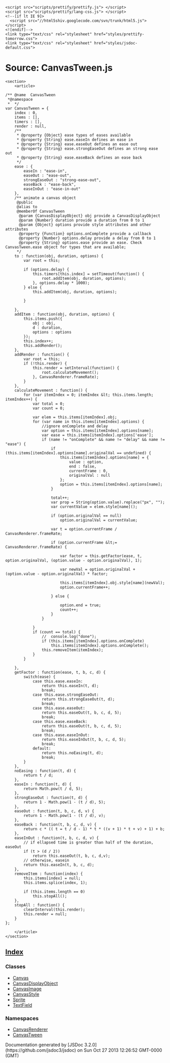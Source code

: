 <!DOCTYPE html>
<html lang="en">
<head>
    <meta charset="utf-8">
    <title>JSDoc: Source: CanvasTween.js</title>

    <script src="scripts/prettify/prettify.js"> </script>
    <script src="scripts/prettify/lang-css.js"> </script>
    <!--[if lt IE 9]>
      <script src="//html5shiv.googlecode.com/svn/trunk/html5.js"></script>
    <![endif]-->
    <link type="text/css" rel="stylesheet" href="styles/prettify-tomorrow.css">
    <link type="text/css" rel="stylesheet" href="styles/jsdoc-default.css">
</head>

<body>

<div id="main">

# Source: CanvasTween.js

    <section>
        <article>

    /** @name  CanvasTween
     *@namespace
     *  */
    var CanvasTween = {
    	index : 0,
    	items : [],
    	timers : [],
    	render : null,
    	/**
    	 * @property {Object} ease types of eases available
    	 * @property {String} ease.easeIn defines an ease in 
    	 * @property {String} ease.easeOut defines an ease out
    	 * @property {String} ease.strongEaseOut defines an strong ease out 
    	 * @property {String} ease.easeBack defines an ease back 
    	 */
    	ease : {
    		easeIn : "ease-in",
    		easeOut : "ease-out",
    		strongEaseOut : "strong-ease-out",
    		easeBack : "ease-back",
    		easeInOut : "ease-in-out"
    	},
    	/** animate a canvas object
    	 @public
    	 @alias to
    	 @memberOf CanvasTween
    	  @param {CanvasDisplayObject} obj provide a CanvasDisplayObject
    	  @param {Number} duration provide a duration from 0 to 1
    	  @param {Object} options provide style attributes and other attributes
    	  @property {Function} options.onComplete provide a callback
    	  @property {Number} options.delay provide a delay from 0 to 1
    	  @property {String} options.ease provide an ease. Check CanvasTween.ease object for types that are available;
    	 */
    	to : function(obj, duration, options) {
    		var root = this;

    		if (options.delay) {
    			this.timers[this.index] = setTimeout(function() {
    				root.addItem(obj, duration, options);
    			}, options.delay * 1000);
    		} else {
    			this.addItem(obj, duration, options);

    		}

    	},
    	addItem : function(obj, duration, options) {
    		this.items.push({
    			obj : obj,
    			d : duration,
    			options : options
    		});
    		this.index++;
    		this.addRender();
    	},
    	addRender : function() {
    		var root = this;
    		if (!this.render) {
    			this.render = setInterval(function() {
    				root.calculateMovement();
    			}, CanvasRenderer.frameRate);
    		}
    	},
    	calculateMovement : function() {
    		for (var itemIndex = 0; itemIndex &lt; this.items.length; itemIndex++) {
    			var total = 0;
    			var count = 0;

    			var elem = this.items[itemIndex].obj;
    			for (var name in this.items[itemIndex].options) {
    				//ignore onComplete and delay
    				var option = this.items[itemIndex].options[name];
    				var ease = this.items[itemIndex].options['ease'];
    				if (name != "onComplete" && name != "delay" && name != "ease") {
    					if (this.items[itemIndex].options[name].originalVal == undefined) {
    						this.items[itemIndex].options[name] = {
    							value : option,
    							end : false,
    							currentFrame : 0,
    							originalVal : null
    						};
    						option = this.items[itemIndex].options[name];
    					}

    					total++;
    					var prop = String(option.value).replace("px", "");
    					var currentValue = elem.style[name]();

    					if (option.originalVal == null)
    						option.originalVal = currentValue;

    					var t = option.currentFrame / CanvasRenderer.frameRate;

    					if (option.currentFrame &lt;= CanvasRenderer.frameRate) {

    						var factor = this.getFactor(ease, t, option.originalVal, (option.value - option.originalVal), 1);

    						var newVal = option.originalVal + (option.value - option.originalVal) * factor;

    						this.items[itemIndex].obj.style[name](newVal);
    						option.currentFrame++;

    					} else {

    						option.end = true;
    						count++;
    					}
    				}

    			}
    			if (count == total) {
    				//	console.log("done");
    				if (this.items[itemIndex].options.onComplete)
    					this.items[itemIndex].options.onComplete();
    				this.removeItem(itemIndex);
    			}
    		}

    	},
    	getFactor : function(ease, t, b, c, d) {
    		switch(ease) {
    			case this.ease.easeIn:
    				return this.easeIn(t, d);
    				break;
    			case this.ease.strongEaseOut:
    				return this.strongEaseOut(t, d);
    				break;
    			case this.ease.easeOut:
    				return this.easeOut(t, b, c, d, 5);
    				break;
    			case this.ease.easeBack:
    				return this.easeOut(t, b, c, d, 5);
    				break;
    			case this.ease.easeInOut:
    				return this.easeInOut(t, b, c, d, 5);
    				break;
    			default:
    				return this.noEasing(t, d);
    				break;
    		}
    	},
    	noEasing : function(t, d) {
    		return t / d;
    	},
    	easeIn : function(t, d) {
    		return Math.pow(t / d, 5);
    	},
    	strongEaseOut : function(t, d) {
    		return 1 - Math.pow(1 - (t / d), 5);
    	},
    	easeOut : function(t, b, c, d, v) {
    		return 1 - Math.pow(1 - (t / d), v);
    	},
    	easeBack : function(t, b, c, d, v) {
    		return c * (( t = t / d - 1) * t * ((v + 1) * t + v) + 1) + b;
    	},
    	easeInOut : function(t, b, c, d, v) {
    		// if ellapsed time is greater than half of the duration, easeOut
    		if (t > (d / 2))
    			return this.easeOut(t, b, c, d,v);
    		// otherwise, easein
    		return this.easeIn(t, b, c, d);
    	},
    	removeItem : function(index) {
    		this.items[index] = null;
    		this.items.splice(index, 1);

    		if (this.items.length == 0)
    			this.stopAll();
    	},
    	stopAll : function() {
    		clearInterval(this.render);
    		this.render = null;
    	}
    };

        </article>
    </section>

</div>

<nav>

## [Index](index.html)

### Classes

*   [Canvas](Canvas.html)
*   [CanvasDisplayObject](CanvasDisplayObject.html)
*   [CanvasImage](CanvasImage.html)
*   [CanvasStyle](CanvasStyle.html)
*   [Sprite](Sprite.html)
*   [TextField](TextField.html)

### Namespaces

*   [CanvasRenderer](CanvasRenderer.html)
*   [CanvasTween](CanvasTween.html)
</nav>

<footer>
    Documentation generated by [JSDoc 3.2.0](https://github.com/jsdoc3/jsdoc) on Sun Oct 27 2013 12:26:52 GMT-0000 (GMT)
</footer>

<script> prettyPrint(); </script>
<script src="scripts/linenumber.js"> </script>
</body>
</html>